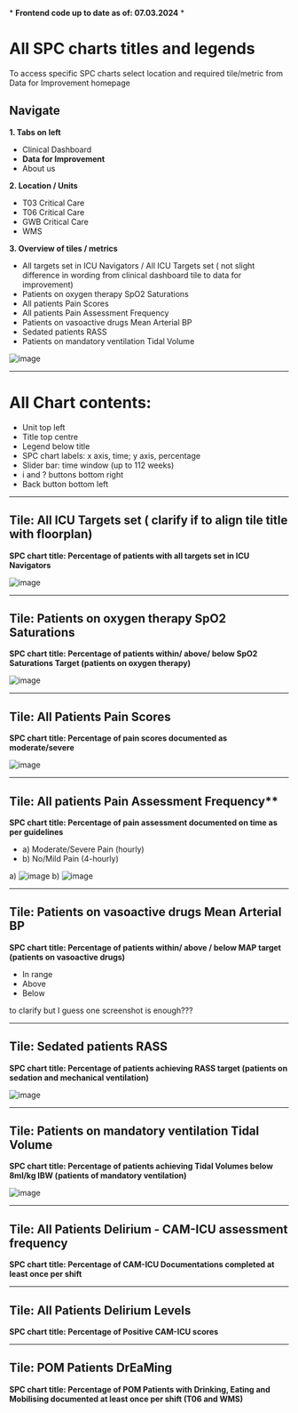 \* **Frontend code up to date as of: 07.03.2024** \*

# All SPC charts titles and legends

To access specific SPC charts select location and required tile/metric from Data for Improvement homepage

## Navigate


**1. Tabs on left**


   * Clinical Dashboard
   * **Data for Improvement**
   * About us

**2. Location / Units**
   * T03 Critical Care
   * T06 Critical Care
   * GWB Critical Care
   * WMS
     
**3.  Overview of tiles / metrics**
  
   * All targets set in ICU Navigators / All ICU Targets set ( not slight difference in wording from clinical dashboard tile to data for improvement) 
   * Patients on oxygen therapy SpO2 Saturations
   * All patients Pain Scores
   * All patients Pain Assessment Frequency
   * Patients on vasoactive drugs Mean Arterial BP
   * Sedated patients RASS
   * Patients on mandatory ventilation Tidal Volume
     

![image](https://github.com/inform-us/requirements_specifications/assets/94536083/6f16d1a6-5449-4de0-9f80-583d8e272f69)


---

# All Chart contents:

* Unit top left
* Title top centre
* Legend below title
* SPC chart labels: x axis, time; y axis, percentage
* Slider bar: time window (up to 112 weeks)
* i and ? buttons bottom right
* Back button bottom left


---



## Tile: All ICU Targets set ( clarify if to align tile title with floorplan)

**SPC chart title: Percentage of patients with all targets set in ICU Navigators** 



![image](https://github.com/inform-us/requirements_specifications/assets/94536083/18359e63-e620-4902-a114-1a3c26a471ff)


---


## Tile: Patients on oxygen therapy SpO2 Saturations

**SPC chart title: Percentage of patients within/ above/ below SpO2 Saturations Target (patients on oxygen therapy)**



![image](https://github.com/inform-us/requirements_specifications/assets/94536083/e59252c6-0bd3-4793-a075-8f60e91ea67e)


---

## Tile: All Patients Pain Scores

**SPC chart title: Percentage of pain scores documented as moderate/severe**


![image](https://github.com/inform-us/requirements_specifications/assets/94536083/a733a87d-f733-4106-87c3-38a3945ffe98)


---


## Tile: All patients Pain Assessment Frequency**

**SPC chart title: Percentage of pain assessment documented on time as per guidelines**

* a) Moderate/Severe Pain (hourly)
* b) No/Mild Pain (4-hourly)


a) ![image](https://github.com/inform-us/requirements_specifications/assets/94536083/456282d3-ddf0-4f18-a1d4-9fa817fdc80c)    b) ![image](https://github.com/inform-us/requirements_specifications/assets/94536083/156b1085-061b-4671-8867-66229cc59351)


---


## Tile: Patients on vasoactive drugs Mean Arterial BP

**SPC chart title: Percentage of patients within/ above / below MAP target (patients on vasoactive drugs)**

*  In range
*  Above
*  Below

to clarify but I guess one screenshot is enough???

---


## Tile: Sedated patients RASS 

**SPC chart title: Percentage of patients achieving RASS target (patients on sedation and mechanical ventilation)**


![image](https://github.com/inform-us/requirements_specifications/assets/94536083/4700abae-4fd4-4184-9059-16b0560056c3)


---

## Tile: Patients on mandatory ventilation Tidal Volume

**SPC chart title: Percentage of patients achieving Tidal Volumes below 8ml/kg IBW (patients of mandatory ventilation)**


![image](https://github.com/inform-us/requirements_specifications/assets/94536083/384f2031-f039-477f-83cc-7715f2a78838)


---
## Tile: All Patients Delirium - CAM-ICU assessment frequency

**SPC chart title: Percentage of CAM-ICU Documentations completed at least once per shift**

---
## Tile: All Patients Delirium Levels

**SPC chart title: Percentage of Positive CAM-ICU scores**

---
## Tile: POM Patients DrEaMing  

**SPC chart title: Percentage of POM Patients with Drinking, Eating and Mobilising documented at least once per shift (T06 and WMS)**
















  








